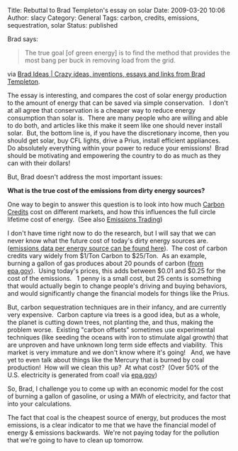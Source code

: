 Title: Rebuttal to Brad Templeton's essay on solar
Date: 2009-03-20 10:06
Author: slacy
Category: General
Tags: carbon, credits, emissions, sequestration, solar
Status: published

Brad says:

> The true goal \[of green energy\] is to find the method that provides
> the most bang per buck in removing load from the grid.

via [Brad Ideas | Crazy ideas, inventions, essays and links from Brad
Templeton](http://ideas.4brad.com/).

The essay is interesting, and compares the cost of solar energy
production to the amount of energy that can be saved via simple
conservation.   I don't at all agree that conservation is a cheaper way
to reduce energy consumption than solar is.  There are many people who
are willing and able to do both, and articles like this make it seem
like one should never install solar.  But, the bottom line is, if you
have the discretionary income, then you should get solar, buy CFL
lights, drive a Prius, install efficient appliances.  Do absolutely
everything within your power to reduce your emissions!  Brad should be
motivating and empowering the country to do as much as they can with
their dollars!

But, Brad doesn't address the most important issues:

**What is the true cost of the emissions from dirty energy sources?**

One way to begin to answer this question is to look into how much
[Carbon Credits](http://en.wikipedia.org/wiki/Carbon_credits) cost on
different markets, and how this influences the full circle lifetime cost
of energy.  (See also [Emissions
Trading](http://en.wikipedia.org/wiki/Emission_trading))

I don't have time right now to do the research, but I will say that we
can never know what the future cost of today's dirty energy sources
are.  ([emissions data per energy source can be found
here](http://www.epa.gov/grnpower/pubs/calcmeth.htm)).  The cost of
carbon credits vary widely from \$1/Ton Carbon to \$25/Ton.  As an
example, burning a gallon of gas produces about 20 pounds of carbon
([from epa.gov](http://www.epa.gov/OMS/climate/420f05004.htm)).  Using
today's prices, this adds between \$0.01 and \$0.25 for the cost of the
emissions.   1 penny is a small cost, but 25 cents is something that
would actually begin to change people's driving and buying behaviors,
and would significantly change the financial models for things like the
Prius.

But, carbon sequestration techniques are in their infancy, and are
currently very expensive.  Carbon capture via trees is a good idea, but
as a whole, the planet is cutting down trees, not planting the, and
thus, making the problem worse.  Existing "carbon offsets" sometimes use
experimental techniques (like seeding the oceans with iron to stimulate
algal growth) that are unproven and have unknown long term side effects
and viability.  This market is very immature and we don't know where
it's going!   And, we have yet to even talk about things like the
Mercury that is burned by coal production!  How will we clean this up? 
At what cost?  (Over 50% of the U.S. electricity is generated from coal!
via [epa.gov](http://www.epa.gov/radtown/coal-plant.html))

So, Brad, I challenge you to come up with an economic model for the cost
of burning a gallon of gasoline, or using a MWh of electricity, and
factor that into your calculations.

The fact that coal is the cheapest source of energy, but produces the
most emissions, is a clear indicator to me that we have the financial
model of energy & emissions backwards.  We're not paying today for the
pollution that we're going to have to clean up tomorrow.
